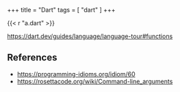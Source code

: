 +++
title = "Dart"
tags = [ "dart" ]
+++

{{< r "a.dart" >}}

<https://dart.dev/guides/language/language-tour#functions>

## References

- <https://programming-idioms.org/idiom/60>
- <https://rosettacode.org/wiki/Command-line_arguments>
